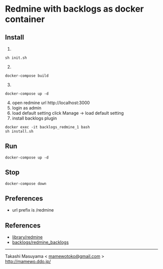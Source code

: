 Redmine with backlogs as docker container
=========================================

Install
-------
1.

```
sh init.sh
```
2. 

```
docker-compose build
```
3.

```
docker-compose up -d
```
4. open redmine url http://localhost:3000 
5. login as admin
6. load default setting
   click Manage -> load default setting
7. install backlogs plugin

```
docker exec -it backlogs_redmine_1 bash
sh install.sh
```

Run
---

```
docker-compose up -d
```

Stop
----

```
docker-compose down
```

Preferences
----------
* url prefix is /redmine


References
----------
* [library/redmine](https://hub.docker.com/_/redmine/)
* [backlogs/redmine_backlogs](https://github.com/backlogs/redmine_backlogs)

----
Takashi Masuyama < mamewotoko@gmail.com >  
http://mamewo.ddo.jp/
